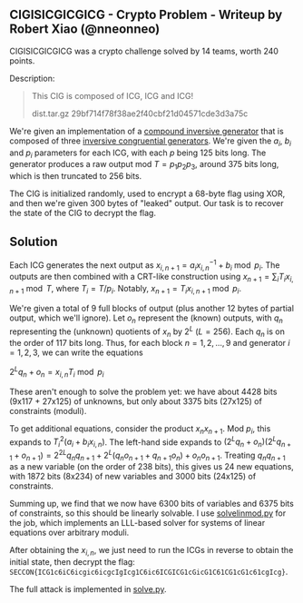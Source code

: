 ## CIGISICGICGICG - Crypto Problem - Writeup by Robert Xiao (@nneonneo)

CIGISICGICGICG was a crypto challenge solved by 14 teams, worth 240 points.

Description:

> This CIG is composed of ICG, ICG and ICG!
> 
> dist.tar.gz 29bf714f78f38ae2f40cbf21d04571cde3d3a75c

We're given an implementation of a [compound inversive generator](https://en.wikipedia.org/wiki/Inversive_congruential_generator#Compound_inversive_generator) that is composed of three [inversive congruential generators](https://en.wikipedia.org/wiki/Inversive_congruential_generator). We're given the $a_i$, $b_i$ and $p_i$ parameters for each ICG, with each $p$ being 125 bits long. The generator produces a raw output mod $T = p_1 p_2 p_3$, around 375 bits long, which is then truncated to 256 bits.

The CIG is initialized randomly, used to encrypt a 68-byte flag using XOR, and then we're given 300 bytes of "leaked" output. Our task is to recover the state of the CIG to decrypt the flag.

## Solution

Each ICG generates the next output as $x_{i,n+1} = a_i x_{i,n}^{-1} + b_i \bmod p_i$. The outputs are then combined with a CRT-like construction using $x_{n+1} = \sum_{i} T_i x_{i,n+1} \bmod T$, where $T_i = T / p_i$. Notably, $x_{n+1} = T_i x_{i,n+1} \bmod p_i$.

We're given a total of 9 full blocks of output (plus another 12 bytes of partial output, which we'll ignore). Let $o_n$ represent the (known) outputs, with $q_n$ representing the (unknown) quotients of $x_n$ by $2^L$ ($L = 256$). Each $q_n$ is on the order of 117 bits long. Thus, for each block $n = 1, 2, ..., 9$ and generator $i = 1, 2, 3$, we can write the equations

$2^L q_n + o_n = x_{i,n} T_i \bmod p_i$

These aren't enough to solve the problem yet: we have about 4428 bits (9x117 + 27x125) of unknowns, but only about 3375 bits (27x125) of constraints (moduli).

To get additional equations, consider the product $x_{n} x_{n+1}$. Mod $p_i$, this expands to $T_i^2 (a_i + b_i x_{i,n})$. The left-hand side expands to $(2^L q_n + o_n)(2^L q_{n+1} + o_{n+1}) = 2^{2L} q_n q_{n+1} + 2^L (q_n o_{n+1} + q_{n+1} o_{n}) + o_{n} o_{n+1}$. Treating $q_n q_{n+1}$ as a new variable (on the order of 238 bits), this gives us 24 new equations, with 1872 bits (8x234) of new variables and 3000 bits (24x125) of constraints.

Summing up, we find that we now have 6300 bits of variables and 6375 bits of constraints, so this should be linearly solvable. I use [solvelinmod.py](https://github.com/nneonneo/pwn-stuff/blob/master/math/solvelinmod.py) for the job, which implements an LLL-based solver for systems of linear equations over arbitrary moduli.

After obtaining the $x_{i,n}$, we just need to run the ICGs in reverse to obtain the initial state, then decrypt the flag: `SECCON{ICG1c6iC6icgic6icgcIgIcg1C6ic6ICGICG1cGicG1C61CG1cG1c61cgIcg}`.

The full attack is implemented in [solve.py](solve.py).

